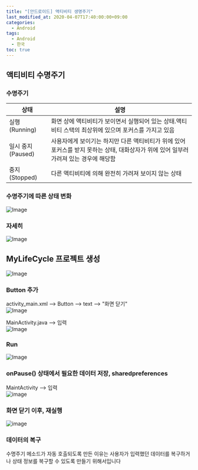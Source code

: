 ```yaml
---
title: "[안드로이드] 액티비티 생명주기"
last_modified_at: 2020-04-07T17:40:00:00+09:00
categories:
  - Android
tags:
  - Android
  - 한국 
toc: true
---
```


## 액티비티 수명주기
### 수명주기  

상태 | 설명    
--------------       | ---------------
실행(Running)     | 화면 상에 액티비티가 보이면서 실행되어 있는 상태.액티비티 스택의 최상위에 있으며 포커스를 가지고 있음
일시 중지(Paused)  | 사용자에게 보이기는 하지만 다른 액티비티가 위에 있어 포커스를 받지 못하는 상태, 대화상자가 위에 있어 일부러 가려져 있는 경우에 해당함
중지(Stopped)      | 다른 액티비티에 의해 완전히 가려져 보이지 않는 상태

### 수명주기에 따른 상태 변화
![Image](https://user-images.githubusercontent.com/28629625/77538816-b023f700-6ee3-11ea-8f11-1be48deca734.png)

### 자세히
![Image](https://user-images.githubusercontent.com/28629625/77538850-c16d0380-6ee3-11ea-9a5b-cfacb3273230.png)


## MyLifeCycle 프로젝트 생성
![Image](https://user-images.githubusercontent.com/28629625/77538893-d184e300-6ee3-11ea-9334-9381acad6f66.png)

### Button 추가
activity_main.xml --> Button --> text --> "화면 닫기"  
![Image](https://user-images.githubusercontent.com/28629625/77538917-d9dd1e00-6ee3-11ea-81ec-34c7bcc23bfd.png)

MainActivity.java --> 입력  
![Image](https://user-images.githubusercontent.com/28629625/77538955-e8c3d080-6ee3-11ea-86c4-6b91a0338f7a.png)

### Run
![Image](https://user-images.githubusercontent.com/28629625/77538981-f2e5cf00-6ee3-11ea-869c-0036ce57cf6e.png)


### onPause() 상태에서 필요한 데이터 저장, sharedpreferences
MaintActivity --> 입력  
![image](https://user-images.githubusercontent.com/28629625/77539022-03964500-6ee4-11ea-9b04-b53ea01445c6.png)


### 화면 닫기 이후, 재실행 
![image](https://user-images.githubusercontent.com/28629625/77539198-4fe18500-6ee4-11ea-9fd5-5f4866eef406.png)

### 데이터의 복구 
수명주기  메소드가 자동 호출되도록 만든 이유는 사용자가 입력했던 데이터를 복구하거나 상태 정보를 복구할 수 있도록 만들기 위해서입니다

